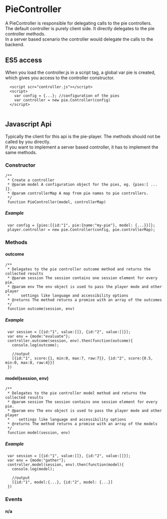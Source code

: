 # PieController 

A PieController is responsible for delegating calls to the pie controllers.  
The default controller is purely client side. It directly delegates to the pie controller methods.   
In a server based scenario the controller would delegate the calls to the backend.                   

## ES5 access 
When you load the controller.js in a script tag, a global var pie is created, which gives you access to the controller constructor.

 ```
   <script scr="controller.js"></script>
   <script>
     var config = {...}; //configuration of the pies
     var controller = new pie.Controller(config)
   </script>
   
 ```
   
## Javascript Api
Typically the client for this api is the pie-player. The methods should not be called by you directly.  
If you want to implement a server based controller, it has to implement the same methods.
      
### Constructor 
 ```
 /**
  * Create a controller
  * @param model A configuration object for the pies, eg. {pies:[ ... ]}.  
  * @param controllerMap A map from pie names to pie controllers.   
  */
  function PieController(model, controllerMap) 
 ```

##### Example

 ```
  var config = {pies:[{id:"1", pie:{name:"my-pie"}, model: {...}}]};
  player.controller = new pie.Controller(config, pie.controllerMap);
 ```
 
### Methods

#### outcome
 ```
 /**
  * Delegates to the pie controller outcome method and returns the collected results
  * @param session The session contains one session element for every pie.
  * @param env The env object is used to pass the player mode and other player 
  *     settings like language and accessibility options
  * @returns The method returns a promise with an array of the outcomes
  */
  function outcome(session, env) 
 ```

##### Example

 ```
  var session = [{id:"1", value:[]}, {id:"2", value:[]}];
  var env = {mode:"evaluate"};
  controller.outcome(session, env).then(function(outcome){
    console.log(outcome);
    
    //output 
    [{id:"1", score:{1, min:0, max:7, raw:7}}, {id:"2", score:{0.5, min:0, max:8, raw:4}}]
  })
 ```

#### model(session, env)
 ```
 /**
  * Delegates to the pie controller model method and returns the collected results
  * @param session The session contains one session element for every pie.
  * @param env The env object is used to pass the player mode and other player 
  *    settings like language and accessibility options
  * @returns The method returns a promise with an array of the models
  */
  function model(session, env) 
 ```

##### Example 

 ```
  var session = [{id:"1", value:[]}, {id:"2", value:[]}];
  var env = {mode:"gather"};
  controller.model(session, env).then(function(model){
    console.log(model);
    
    //output 
    [{id:"1", model:{...}, {id:"2", model: {...}]
  })
 ```
 
### Events
 
#### n/a  
  
 
 
 
